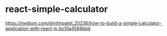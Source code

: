 # react-simple-calculator

https://medium.com/@nitinpatel_20236/how-to-build-a-simple-calculator-application-with-react-js-bc10a4568bbd
